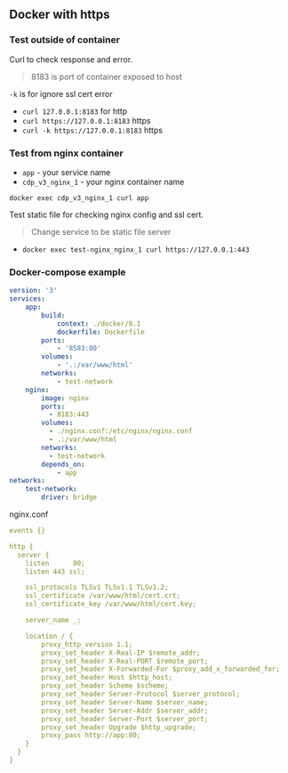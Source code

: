 ## Docker with https

### Test outside of container

Curl to check response and error.

> 8183 is port of container exposed to host

`-k` is for ignore ssl cert error 

 * `curl 127.0.0.1:8183` for http
 * `curl https://127.0.0.1:8183` https
 * `curl -k https://127.0.0.1:8183` https


### Test from nginx container

* `app` - your service name
* `cdp_v3_nginx_1` - your nginx container name

`docker exec cdp_v3_nginx_1 curl app`


Test static file for checking nginx config and ssl cert.

> Change service to be static file server

* `docker exec test-nginx_nginx_1 curl https://127.0.0.1:443`

### Docker-compose example

```yaml
version: '3'
services:
    app:
        build:
            context: ./docker/8.1
            dockerfile: Dockerfile
        ports:
            - '8583:80'
        volumes:
            - '.:/var/www/html'
        networks:
            - test-network
    nginx:
        image: nginx
        ports:
          - 8183:443
        volumes:
          - ./nginx.conf:/etc/nginx/nginx.conf
          - .:/var/www/html
        networks:
          - test-network
        depends_on:
            - app
networks:
    test-network:
        driver: bridge
```

nginx.conf

```yaml
events {}

http {
  server {
    listen      80;
    listen 443 ssl;

    ssl_protocols TLSv1 TLSv1.1 TLSv1.2;
    ssl_certificate /var/www/html/cert.crt;
    ssl_certificate_key /var/www/html/cert.key;

    server_name _;

    location / {
        proxy_http_version 1.1;
        proxy_set_header X-Real-IP $remote_addr;
        proxy_set_header X-Real-PORT $remote_port;
        proxy_set_header X-Forwarded-For $proxy_add_x_forwarded_for;
        proxy_set_header Host $http_host;
        proxy_set_header Scheme $scheme;
        proxy_set_header Server-Protocol $server_protocol;
        proxy_set_header Server-Name $server_name;
        proxy_set_header Server-Addr $server_addr;
        proxy_set_header Server-Port $server_port;
        proxy_set_header Upgrade $http_upgrade;
        proxy_pass http://app:80;
    }
  }
}
```